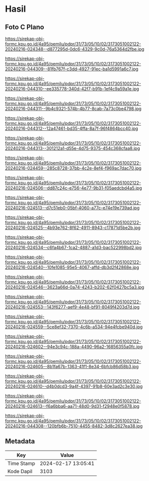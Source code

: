 # Hasil

## Foto C Plano

https://sirekap-obj-formc.kpu.go.id/4a95/pemilu/pdpr/31/73/05/10/02/3173051002122-20240216-024348--d877295d-0dc6-4329-9c0d-76a5364d2fbe.jpg

https://sirekap-obj-formc.kpu.go.id/4a95/pemilu/pdpr/31/73/05/10/02/3173051002122-20240216-044309--81fb767f-c3dd-4927-91ec-ba1d5991a6c7.jpg

https://sirekap-obj-formc.kpu.go.id/4a95/pemilu/pdpr/31/73/05/10/02/3173051002122-20240216-044310--ee335778-340d-42f7-b91b-1ef4c9a59a1e.jpg

https://sirekap-obj-formc.kpu.go.id/4a95/pemilu/pdpr/31/73/05/10/02/3173051002122-20240216-044311--9b4c9321-574b-4b77-8cab-7a73c0be4798.jpg

https://sirekap-obj-formc.kpu.go.id/4a95/pemilu/pdpr/31/73/05/10/02/3173051002122-20240216-044312--12a47461-bd35-4ffa-8a7f-96f4864bcc40.jpg

https://sirekap-obj-formc.kpu.go.id/4a95/pemilu/pdpr/31/73/05/10/02/3173051002122-20240216-044313--301212a1-d55e-4d75-9375-454c368cfaa8.jpg

https://sirekap-obj-formc.kpu.go.id/4a95/pemilu/pdpr/31/73/05/10/02/3173051002122-20240216-024459--285c8728-37bb-4c2e-8ef4-f969ac7dac70.jpg

https://sirekap-obj-formc.kpu.go.id/4a95/pemilu/pdpr/31/73/05/10/02/3173051002122-20240216-024506--dd87c24c-e756-4e77-9b31-f05aedcbd4a5.jpg

https://sirekap-obj-formc.kpu.go.id/4a95/pemilu/pdpr/31/73/05/10/02/3173051002122-20240216-024513--d7c51eb0-05bf-4060-a77c-e74e19e739ad.jpg

https://sirekap-obj-formc.kpu.go.id/4a95/pemilu/pdpr/31/73/05/10/02/3173051002122-20240216-024525--4b93e762-8f62-4911-8943-c17871d5be2b.jpg

https://sirekap-obj-formc.kpu.go.id/4a95/pemilu/pdpr/31/73/05/10/02/3173051002122-20240216-024534--c6fa4b67-1ca2-4887-a1d3-bac522998bd2.jpg

https://sirekap-obj-formc.kpu.go.id/4a95/pemilu/pdpr/31/73/05/10/02/3173051002122-20240216-024540--10fe1085-95e5-4067-affd-db3d2f42868e.jpg

https://sirekap-obj-formc.kpu.go.id/4a95/pemilu/pdpr/31/73/05/10/02/3173051002122-20240216-024546--3623a66d-0a74-4243-b202-62f0427bc5a3.jpg

https://sirekap-obj-formc.kpu.go.id/4a95/pemilu/pdpr/31/73/05/10/02/3173051002122-20240216-024553--143f6277-aef9-4e48-bf91-8049f4203d7d.jpg

https://sirekap-obj-formc.kpu.go.id/4a95/pemilu/pdpr/31/73/05/10/02/3173051002122-20240216-024559--5ce8ef32-7370-4c6b-a534-94e4fcbe940d.jpg

https://sirekap-obj-formc.kpu.go.id/4a95/pemilu/pdpr/31/73/05/10/02/3173051002122-20240216-024602--94e3c94c-188a-4490-96a2-16856355a0fc.jpg

https://sirekap-obj-formc.kpu.go.id/4a95/pemilu/pdpr/31/73/05/10/02/3173051002122-20240216-024605--8b1fa67b-1363-41f1-8e34-6bfcb86d58b3.jpg

https://sirekap-obj-formc.kpu.go.id/4a95/pemilu/pdpr/31/73/05/10/02/3173051002122-20240216-024610--d4b0dcd3-9a4f-4397-91b8-60e3ad2c3e30.jpg

https://sirekap-obj-formc.kpu.go.id/4a95/pemilu/pdpr/31/73/05/10/02/3173051002122-20240216-024613--f6a6bba6-aa71-48d0-9d31-f2948e0f5878.jpg

https://sirekap-obj-formc.kpu.go.id/4a95/pemilu/pdpr/31/73/05/10/02/3173051002122-20240216-044308--120bfb6b-7510-4455-8482-3d8c2627ea38.jpg


## Metadata

| Key        | Value               |
| ---------- | ------------------- |
| Time Stamp | 2024-02-17 13:05:41 |
| Kode Dapil | 3103                |



